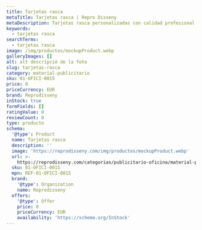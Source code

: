 ```yaml
---
title: Tarjetas rasca
metaTitle: Tarjetas rasca | Repro Disseny
metaDescription: Tarjetas rasca personalizadas con calidad profesional en Cataluña.
keywords:
  - tarjetas rasca
searchTerms:
  - tarjetas rasca
image: /img/productos/mockupProduct.webp
galleryImages: []
alt: alt descripció de la foto
slug: tarjetas-rasca
category: material-publicitario
sku: 01-OFICI-0015
price: 0
priceCurrency: EUR
brand: Reprodisseny
inStock: true
formFields: []
ratingValue: 0
reviewCount: 0
type: producto
schema:
  '@type': Product
  name: Tarjetas rasca
  description: ''
  image: 'https://reprodisseny.com/img/productos/mockupProduct.webp'
  url: >-
    https://reprodisseny.com/categorias/publicitario-oficina/material-publicitario/tarjetas-rasca
  sku: 01-OFICI-0015
  mpn: REF-01-OFICI-0015
  brand:
    '@type': Organization
    name: Reprodisseny
  offers:
    '@type': Offer
    price: 0
    priceCurrency: EUR
    availability: 'https://schema.org/InStock'
---
```


